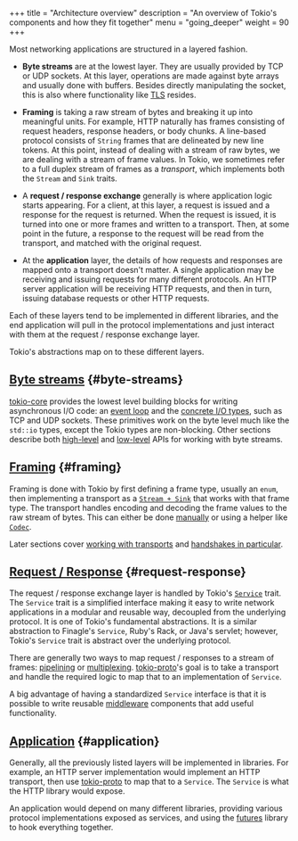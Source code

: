 +++
title = "Architecture overview"
description = "An overview of Tokio's components and how they fit together"
menu = "going_deeper"
weight = 90
+++

Most networking applications are structured in a layered fashion.

- **Byte streams** are at the lowest layer. They are usually provided by TCP or
  UDP sockets. At this layer, operations are made against byte arrays and
  usually done with buffers. Besides directly manipulating the socket, this is
  also where functionality like
  [TLS](https://en.wikipedia.org/wiki/Transport_Layer_Security) resides.

* **Framing** is taking a raw stream of bytes and breaking it up into meaningful
  units. For example, HTTP naturally has frames consisting of request headers,
  response headers, or body chunks. A line-based protocol consists of `String`
  frames that are delineated by new line tokens. At this point, instead of
  dealing with a stream of raw bytes, we are dealing with a stream of frame
  values. In Tokio, we sometimes refer to a full duplex stream of frames as a
  *transport*, which implements both the `Stream` and `Sink` traits.

* A **request / response exchange** generally is where application logic starts
  appearing. For a client, at this layer, a request is issued and a response for
  the request is returned. When the request is issued, it is turned into one or
  more frames and written to a transport. Then, at some point in the future, a
  response to the request will be read from the transport, and matched with the
  original request.

* At the **application** layer, the details of how requests and responses are
  mapped onto a transport doesn't matter. A single application may be receiving
  and issuing requests for many different protocols. An HTTP server application
  will be receiving HTTP requests, and then in turn, issuing database requests
  or other HTTP requests.

Each of these layers tend to be implemented in different libraries, and the end
application will pull in the protocol implementations and just interact with
them at the request / response exchange layer.

Tokio's abstractions map on to these different layers.

## [Byte streams](#byte-streams) {#byte-streams}

[tokio-core](http://github.com/tokio-rs/tokio-core) provides the lowest level
building blocks for writing asynchronous I/O code: an
[event loop](/docs/getting-started/reactor/) and the
[concrete I/O types](/docs/getting-started/core/#concrete-io), such as TCP and
UDP sockets.  These primitives work on the byte level much like the `std::io`
types, except the Tokio types are non-blocking. Other sections describe both
[high-level](/docs/getting-started/core) and [low-level](../core-low-level) APIs
for working with byte streams.

## [Framing](#framing) {#framing}

Framing is done with Tokio by first defining a frame type, usually an `enum`,
then implementing a transport as a
[`Stream + Sink`](/docs/getting-started/streams-and-sinks) that works with that
frame type. The transport handles encoding and decoding the frame values to
the raw stream of bytes. This can either be done [manually](TODO) or using a
helper like [`Codec`](/docs/getting-started/core/#io-codecs).

Later sections cover [working with transports](../transports) and
[handshakes in particular](../handshake).

## [Request / Response](#request-response) {#request-response}

The request / response exchange layer is handled by Tokio's [`Service`](TODO)
trait. The `Service` trait is a simplified interface making it easy to write
network applications in a modular and reusable way, decoupled from the
underlying protocol. It is one of Tokio's fundamental abstractions. It is a
similar abstraction to Finagle's `Service`, Ruby's Rack, or Java's servlet;
however, Tokio's `Service` trait is abstract over the underlying protocol.

There are generally two ways to map request / responses to a stream of frames:
[pipelining](TODO) or [multiplexing](TODO). [tokio-proto](TODO)'s goal is to
take a transport and handle the required logic to map that to an implementation
of `Service`.

A big advantage of having a standardized `Service` interface is that it is
possible to write reusable [middleware](TODO) components that add useful
functionality.

## [Application](#application) {#application}

Generally, all the previously listed layers will be implemented in libraries.
For example, an HTTP server implementation would implement an HTTP transport,
then use [tokio-proto](TODO) to map that to a `Service`. The `Service` is what
the HTTP library would expose.

An application would depend on many different libraries, providing various
protocol implementations exposed as services, and using the [futures](TODO)
library to hook everything together.
